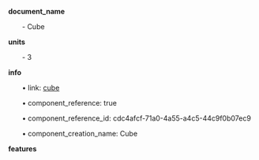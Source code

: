 **document_name**

&emsp;&emsp;- Cube

**units**

&emsp;&emsp;- 3

**info**

&emsp;&emsp;• link: [cube](/data4/\cylinder-0c54d3e2-1fac-4091-9ddd-216e9271f41c\cube-cdc4afcf-71a0-4a55-a4c5-44c9f0b07ec9)

&emsp;&emsp;• component_reference: true

&emsp;&emsp;• component_reference_id: cdc4afcf-71a0-4a55-a4c5-44c9f0b07ec9

&emsp;&emsp;• component_creation_name: Cube

**features**